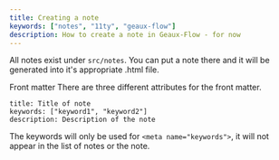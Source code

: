 ```yaml
---
title: Creating a note
keywords: ["notes", "11ty", "geaux-flow"]
description: How to create a note in Geaux-Flow - for now
---
```


All notes exist under `src/notes`. You can put a note there and it will be generated into it's appropriate .html file.

Front matter
There are three different attributes for the front matter.

```
title: Title of note
keywords: ["keyword1", "keyword2"]
description: Description of the note
```

The keywords will only be used for `<meta name="keywords">`, it will not appear in the list of notes or the note.
